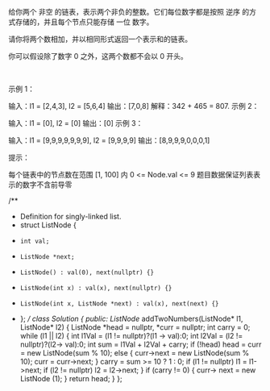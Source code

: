 给你两个 非空 的链表，表示两个非负的整数。它们每位数字都是按照 逆序 的方式存储的，并且每个节点只能存储 一位 数字。

请你将两个数相加，并以相同形式返回一个表示和的链表。

你可以假设除了数字 0 之外，这两个数都不会以 0 开头。

 

示例 1：


输入：l1 = [2,4,3], l2 = [5,6,4]
输出：[7,0,8]
解释：342 + 465 = 807.
示例 2：

输入：l1 = [0], l2 = [0]
输出：[0]
示例 3：

输入：l1 = [9,9,9,9,9,9,9], l2 = [9,9,9,9]
输出：[8,9,9,9,0,0,0,1]
 

提示：

每个链表中的节点数在范围 [1, 100] 内
0 <= Node.val <= 9
题目数据保证列表表示的数字不含前导零



/**
 * Definition for singly-linked list.
 * struct ListNode {
 *     int val;
 *     ListNode *next;
 *     ListNode() : val(0), next(nullptr) {}
 *     ListNode(int x) : val(x), next(nullptr) {}
 *     ListNode(int x, ListNode *next) : val(x), next(next) {}
 * };
 */
class Solution {
public:
    ListNode* addTwoNumbers(ListNode* l1, ListNode* l2) {
        ListNode *head = nullptr, *curr = nullptr;
        int carry = 0;
        while (l1 || l2) {
            int l1Val = (l1 != nullptr)?(l1 -> val):0;
            int l2Val = (l2 != nullptr)?(l2-> val):0;
            int sum = l1Val + l2Val + carry;
            if (!head) head = curr = new ListNode(sum % 10);
            else {
                curr->next = new ListNode(sum % 10);
                curr = curr->next;
            }
            carry = sum >= 10 ? 1 : 0;
            if (l1 != nullptr) l1 = l1->next;
            if (l2 != nullptr) l2 = l2->next;
        }
        if (carry != 0) {
            curr-> next  = new ListNode (1);
        }
        return head;
    }
};